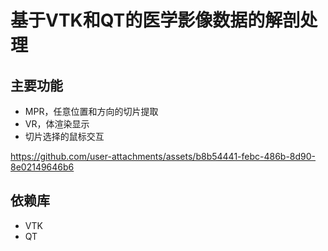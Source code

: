 # 基于VTK和QT的医学影像数据的解剖处理

## 主要功能
- MPR，任意位置和方向的切片提取
- VR，体渲染显示
- 切片选择的鼠标交互



https://github.com/user-attachments/assets/b8b54441-febc-486b-8d90-8e02149646b6



## 依赖库
- VTK
- QT
